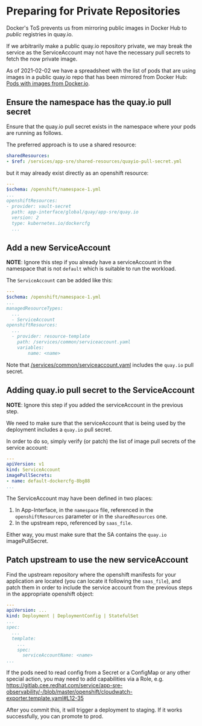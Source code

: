 # Preparing for Private Repositories

Docker's ToS prevents us from mirroring public images in Docker Hub to *public* registries in quay.io.

If we arbitrarily make a public quay.io repository private, we may break the service as the ServiceAccount may not have the necessary pull secrets to fetch the now private image.

As of 2021-02-02 we have a spreadsheet with the list of pods that are using images in a public quay.io repo that has been mirrored from Docker Hub: [Pods with images from Docker.io](https://docs.google.com/spreadsheets/d/1Z7BfIyGFMZXBJCVk2i-Zt8l15-dKjFjmfSMbEaqkg0o/edit#gid=2077173594).

## Ensure the namespace has the quay.io pull secret

Ensure that the quay.io pull secret exists in the namespace where your pods are running as follows.

The preferred approach is to use a shared resource:

```yaml
sharedResources:
- $ref: /services/app-sre/shared-resources/quayio-pull-secret.yml
```

but it may already exist directly as an openshift resource:

```yaml
---
$schema: /openshift/namespace-1.yml
...
openshiftResources:
- provider: vault-secret
  path: app-interface/global/quay/app-sre/quay.io
  version: 2
  type: kubernetes.io/dockercfg
  ...
```

## Add a new ServiceAccount

**NOTE**: Ignore this step if you already have a serviceAccount in the namespace that is not `default` which is suitable to run the workload.

The `ServiceAccount` can be added like this:

```yaml
---
$schema: /openshift/namespace-1.yml
...
managedResourceTypes:
  ...
  - ServiceAccount
openshiftResources:
  ...
  - provider: resource-template
    path: /services/common/serviceaccount.yaml
    variables:
        name: <name>
```

Note that [/services/common/serviceaccount.yaml](https://gitlab.cee.redhat.com/service/app-interface/-/blob/95eb17194b2bd801b5fc77a1b041f0b42d2344b0/resources/services/common/serviceaccount.yaml#L6) includes the `quay.io` pull secret.

## Adding quay.io pull secret to the ServiceAccount

**NOTE**: Ignore this step if you added the serviceAccount in the previous step.

We need to make sure that the serviceAccount that is being used by the deployment includes a `quay.io` pull secret.

In order to do so, simply verify (or patch) the list of image pull secrets of the service account:

```yaml
---
apiVersion: v1
kind: ServiceAccount
imagePullSecrets:
- name: default-dockercfg-8bg88
...
```

The ServiceAccount may have been defined in two places:

1. In App-Interface, in the `namespace` file, referenced in the `openshiftResources` parameter or in the `sharedResources` one.
1. In the upstream repo, referenced by `saas_file`.

Either way, you must make sure that the SA contains the `quay.io` imagePullSecret.

## Patch upstream to use the new serviceAccount

Find the upstream repository where the openshift manifests for your application are located (you can locate it following the `saas_file`), and patch them in order to include the service account from the previous steps in the appropriate openshift object:

```yaml
---
apiVersion: ...
kind: Deployment | DeploymentConfig | StatefulSet
...
spec:
  ...
  template:
    ...
    spec:
      serviceAccountName: <name>
...
```

If the pods need to read config from a Secret or a ConfigMap or any other special action, you may need to add capabilities via a Role, e.g. https://gitlab.cee.redhat.com/service/app-sre-observability/-/blob/master/openshift/cloudwatch-exporter.template.yaml#L12-35

After you commit this, it will trigger a deployment to staging. If it works successfully, you can promote to prod.
